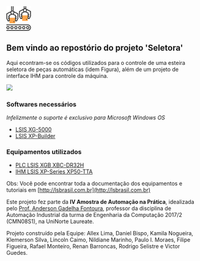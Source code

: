 <img src="https://github.com/allexlima/SeletoraRepo/blob/master/imgs/icon.png?raw=true" width=64>

## Bem vindo ao repostório do projeto 'Seletora'

Aqui econtram-se os códigos utilizados para o controle de uma esteira seletora de peças automáticas (idem Figura), além de um projeto de interface IHM para controle da máquina.

![](https://github.com/allexlima/SeletoraRepo/blob/master/imgs/m00.png?raw=true)

### Softwares necessários
_Infelizmente o suporte é exclusivo para Microsoft Windows OS_

- [LSIS XG-5000](http://www.lsis.com/support/download/detail.aspx?c=3386)
- [LSIS XP-Builder](http://www.lsis.com/support/download/detail.aspx?c=3190)

### Equipamentos utilizados
- [PLC LSIS XGB XBC-DR32H](http://www.tecnolog.ind.br/clp-controladores-log-programaveis/437-clp-xgb-xbc-xbm-xec-ls-industrial-systems-lg.html)
- [IHM LSIS XP-Series XP50-TTA](https://www.google.com.br/search?rlz=1C1CHBD_enBR769BR769&biw=1366&bih=672&tbm=isch&sa=1&ei=qDb_WbbSEYSZwgTu6YqoAQ&q=IHM+XP-Series+XP50-TTA&oq=IHM+XP-Series+XP50-TTA&gs_l=psy-ab.3...223989.238436.0.238690.24.23.1.0.0.0.239.2288.0j13j1.14.0....0...1.1.64.psy-ab..9.3.521...0.0.SJeOwFd7LIQ#imgrc=CH-KBqbdV-xySM:)

Obs: Você pode encontrar toda a documentação dos equipamentos e tutoriais em [http://lsbrasil.com.br](http://lsbrasil.com.br)

Este projeto fez parte da __IV Amostra de Automação na Prática__, idealizada pelo [Prof. Anderson Gadelha Fontoura](https://github.com/hyperiondeimos), professor da disciplina de Automação Industrial da turma de Engenharia da Computação 2017/2 (CMN08S1), na UniNorte Laureate.
 
Projeto construído pela Equipe: Allex Lima, Daniel Bispo, Kamila Nogueira, Klemerson Silva, Lincoln Caimo, Nildiane Marinho, Paulo I. Moraes, Filipe Figueira, Rafael Monteiro, Renan Barroncas, Rodrigo Selistre e Victor Guedes.
